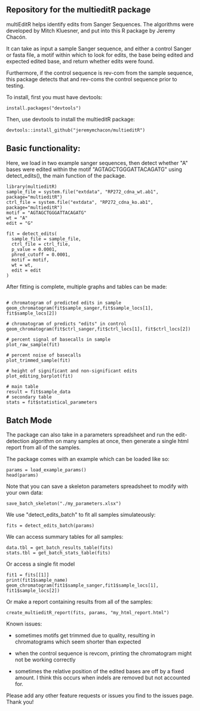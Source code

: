 ## Repository for the multieditR package 

multiEditR helps identify edits from Sanger Sequences. The algorithms were developed by Mitch Kluesner, and put into this R package by Jeremy Chacón. 

It can take as input a sample Sanger sequence, and either a control Sanger or fasta file, a motif within which to look for edits, the base being edited and expected edited base, and return whether edits were found.

Furthermore, if the control sequence is rev-com from the sample sequence, this package detects that and rev-coms the control sequence prior to testing.



To install, first you must have devtools:

```
install.packages("devtools")
```

Then, use devtools to install the multieditR package:

```
devtools::install_github("jeremymchacon/multieditR")
```

## Basic functionality:

Here, we load in two example sanger sequences, then detect whether "A" bases were edited within the motif "AGTAGCTGGGATTACAGATG" using detect_edits(), the main function of the package. 
```
library(multieditR)
sample_file = system.file("extdata", "RP272_cdna_wt.ab1", package="multieditR")
ctrl_file = system.file("extdata", "RP272_cdna_ko.ab1", package="multieditR")
motif = "AGTAGCTGGGATTACAGATG"
wt = "A"
edit = "G"

fit = detect_edits(
  sample_file = sample_file,
  ctrl_file = ctrl_file,
  p_value = 0.0001, 
  phred_cutoff = 0.0001,
  motif = motif, 
  wt = wt, 
  edit = edit 
)
```

After fitting is complete, multiple graphs and tables can be made:

```

# chromatogram of predicted edits in sample
geom_chromatogram(fit$sample_sanger,fit$sample_locs[1], fit$sample_locs[2])

# chromatogram of predicts "edits" in control
geom_chromatogram(fit$ctrl_sanger,fit$ctrl_locs[1], fit$ctrl_locs[2])

# percent signal of basecalls in sample
plot_raw_sample(fit)

# percent noise of basecalls 
plot_trimmed_sample(fit)

# height of significant and non-significant edits
plot_editing_barplot(fit)

# main table
result = fit$sample_data 
# secondary table
stats = fit$statistical_parameters 
```

## Batch Mode

The package can also take in a parameters spreadsheet and run the edit-detection algorithm on many samples at once, then generate a single html report from all of the samples. 

The package comes with an example which can be loaded like so:

```
params = load_example_params()
head(params)
```

Note that you can save a skeleton parameters spreadsheet to modify with your own data:

```
save_batch_skeleton("./my_parameters.xlsx")
```

We use "detect_edits_batch" to fit all samples simulateously:

```
fits = detect_edits_batch(params)
```

We can access summary tables for all samples:

```
data.tbl = get_batch_results_table(fits)
stats.tbl = get_batch_stats_table(fits)
```

Or access a single fit model

```
fit1 = fits[[1]] 
print(fit1$sample_name)
geom_chromatogram(fit1$sample_sanger,fit1$sample_locs[1], fit1$sample_locs[2])
```

Or make a report containing results from all of the samples:

```
create_multieditR_report(fits, params, "my_html_report.html")
```

Known issues:

- sometimes motifs get trimmed due to quality, resulting in chromatograms which seem shorter than expected

- when the control sequence is revcom, printing the chromatogram might not be working correctly

- sometimes the relative position of the edited bases are off by a fixed amount. I think this occurs when indels are removed but not accounted for. 

Please add any other feature requests or issues you find to the issues page. Thank you!

